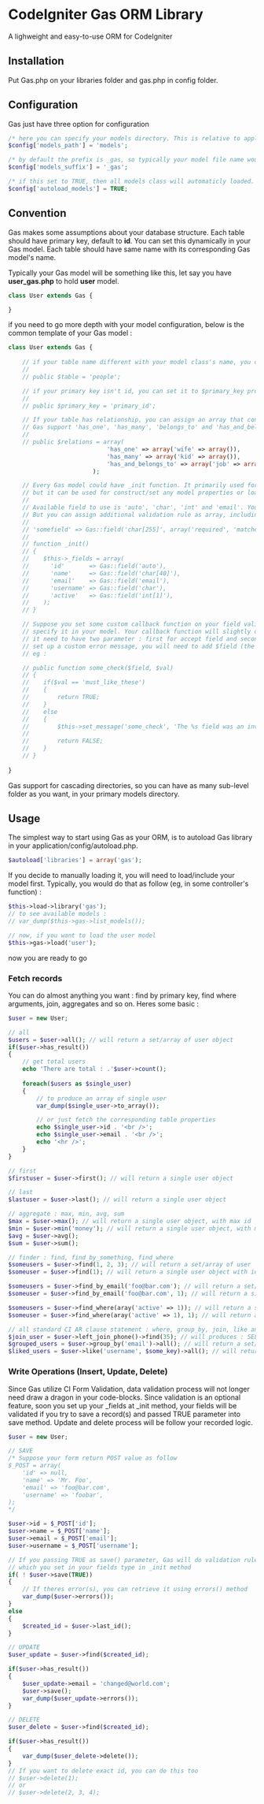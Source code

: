 # CodeIgniter Gas ORM Library

A lighweight and easy-to-use ORM for CodeIgniter

## Installation
Put Gas.php on your libraries folder and gas.php in config folder. 

## Configuration
Gas just have three option for configuration

```php
/* here you can specify your models directory. This is relative to application folder */
$config['models_path'] = 'models';

/* by default the prefix is _gas, so typically your model file name would be something like foo_gas.php */
$config['models_suffix'] = '_gas';

/* if this set to TRUE, then all models class will automaticly loaded. If this set to FALSE, you need to manually load each model you want to use, using $this->gas->load('foo', 'bar', 'and_so_on') */
$config['autoload_models'] = TRUE;
```

## Convention
Gas makes some assumptions about your database structure. Each table should have primary key, default to **id**. You can set this dynamically in your Gas model. Each table should have same name with its corresponding Gas model's name.

Typically your Gas model will be something like this, let say you have **user_gas.php** to hold **user** model.

```php
class User extends Gas {

}
```

if you need to go more depth with your model configuration, below is the common template of your Gas model :

```php
class User extends Gas {
    
    // if your table name different with your model class's name, you can set it to $table properties, eg :
    //
    // public $table = 'people';

    // if your primary key isn't id, you can set it to $primary_key properties, eg :
    //
    // public $primary_key = 'primary_id';

    // If your table has relationship, you can assign an array that contain its corresponding model
    // Gas support 'has_one', 'has_many', 'belongs_to' and 'has_and_belongs_to', eg :
    //
    // public $relations = array(
                            'has_one' => array('wife' => array()),
                            'has_many' => array('kid' => array()),
                            'has_and_belongs_to' => array('job' => array()),
                        );

    // Every Gas model could have _init function. It primarily used for set up a table's fields validation
    // but it can be used for construct/set any model properties or loading common resources.
    //
    // Available field to use is 'auto', 'char', 'int' and 'email'. You can add max length rule directly using [n].
    // But you can assign additional validation rule as array, including your own callback to second parameter, eg :
    //
    // 'somefield' => Gas::field('char[255]', array('required', 'matches', 'callback_some_check')),
    //
    // function _init()
    // {
    //    $this->_fields = array(
    //      'id'       => Gas::field('auto'),
    //      'name'     => Gas::field('char[40]'),
    //      'email'    => Gas::field('email'),
    //      'username' => Gas::field('char'),
    //      'active'   => Gas::field('int[1]'),
    //    );
    // }

    // Suppose you set some custom callback function on your field validation rule, now you will need to
    // specify it in your model. Your callback function will slightly different with normal CI callback function, 
    // it need to have two parameter : first for accept field and second for accept value. If you want to
    // set up a custom error message, you will need to add $field (the first parameter variable) as third parameter,
    // eg :

    // public function some_check($field, $val)
    // {
    //    if($val == 'must_like_these')
    //    {
    //        return TRUE;
    //    }
    //    else
    //    {
    //        $this->set_message('some_check', 'The %s field was an invalid autoincrement field.', $field);
    //  
    //        return FALSE;
    //    }
    // }
    
}
```

Gas support for cascading directories, so you can have as many sub-level folder as you want, in your primary models directory.

## Usage
The simplest way to start using Gas as your ORM, is to autoload Gas library in your application/config/autoload.php. 

```php
$autoload['libraries'] = array('gas');
```

If you decide to manually loading it, you will need to load/include your model first. Typically, you would do that as follow (eg, in some controller's function) :

```php
$this->load->library('gas');
// to see available models :
// var_dump($this->gas->list_models());

// now, if you want to load the user model
$this->gas->load('user');
```

now you are ready to go

### Fetch records
You can do almost anything you want : find by primary key, find where arguments, join, aggregates and so on. Heres some basic :

```php
$user = new User;

// all
$users = $user->all(); // will return a set/array of user object
if($user->has_result())
{
    // get total users
    echo 'There are total : .'$user->count();
    
    foreach($users as $single_user)
    {
        // to produce an array of single user
        var_dump($single_user->to_array());

        // or just fetch the corresponding table properties
        echo $single_user->id . '<br />';
        echo $single_user->email . '<br />';
        echo '<hr />';
    }
}

// first
$firstuser = $user->first(); // will return a single user object

// last
$lastuser = $user->last(); // will return a single user object

// aggregate : max, min, avg, sum
$max = $user->max(); // will return a single user object, with max id
$min = $user->min('money'); // will return a single user object, with min money
$avg = $user->avg();
$sum = $user->sum();

// finder : find, find_by_something, find_where
$someusers = $user->find(1, 2, 3); // will return a set/array of user
$someuser = $user->find(1); // will return a single user object with id = 1

$someusers = $user->find_by_email('foo@bar.com'); // will return a set/array of user object
$someuser = $user->find_by_email('foo@bar.com', 1); // will return a single match of user object

$someusers = $user->find_where(aray('active' => 1)); // will return a set/array of user object
$someuser = $user->find_where(aray('active' => 1), 1); // will return a single match of user object

// all standard CI AR clause statement : where, group_by, join, like and so on.
$join_user = $user->left_join_phone()->find(35); // will produces : SELECT * FROM (`user`) LEFT JOIN `phone` ON `phone`.`id` = `dummy`.`id` WHERE `dummy`.`id` =  35
$grouped_users = $user->group_by('email')->all(); // will return a set/array of user object
$liked_users = $user->like('username', $some_key)->all(); // will return a set/array of user object
```

### Write Operations (Insert, Update, Delete)
Since Gas utilize CI Form Validation, data validation process will not longer need draw a dragon in your code-blocks. Since validation is an optional feature, soon you set up your _fields at _init method, your fields will be validated if you try to save a record(s) and passed TRUE parameter into save method. Update and delete process will be follow your recorded logic.

```php
$user = new User;

// SAVE
/* Suppose your form return POST value as follow
$_POST = array(
    'id' => null,
    'name' => 'Mr. Foo',
    'email' => 'foo@bar.com',
    'username' => 'foobar',
);
*/

$user->id = $_POST['id'];
$user->name = $_POST['name'];
$user->email = $_POST['email'];
$user->username = $_POST['username'];

// If you passing TRUE as save() parameter, Gas will do validation rule
// which you set in your fields type in _init method
if( ! $user->save(TRUE))
{
    // If theres error(s), you can retrieve it using errors() method
    var_dump($user->errors());
}
else 
{
    $created_id = $user->last_id();
}

// UPDATE
$user_update = $user->find($created_id);

if($user->has_result())
{
    $user_update->email = 'changed@world.com';
    $user->save();
    var_dump($user_update->errors());
}

// DELETE
$user_delete = $user->find($created_id);

if($user->has_result())
{
    var_dump($user_delete->delete());
}
// If you want to delete exact id, you can do this too
// $user->delete(1);
// or
// $user->delete(2, 3, 4);
```


